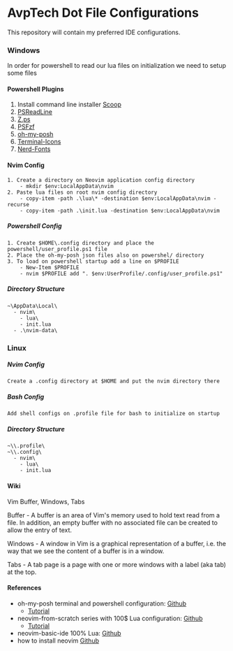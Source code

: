 # AvpTech Dot File Configurations
This repository will contain my preferred IDE configurations.

### Windows

In order for powershell to read our lua files on initialization we need to setup some files

#### Powershell Plugins
1. Install command line installer [Scoop](https://scoop.sh/)
2. [PSReadLine](docs.microsoft.com/en-us/powershell/module/psreadline/about/about_psreadline?view=powershell-7.2)  
3. [Z.ps](github.com/JannesMeyer/z.ps)  
4. [PSFzf](https://github.com/kelleyma49/PSFzf) 
5. [oh-my-posh](https://ohmyposh.dev/docs/installation/windows)  
6. [Terminal-Icons](https://www.powershellgallery.com/packages/Terminal-Icons/0.9.0)  
7. [Nerd-Fonts](https://github.com/ryanoasis/nerd-fonts)  


#### Nvim Config
```
1. Create a directory on Neovim application config directory
    - mkdir $env:LocalAppData\nvim 
2. Paste lua files on root nvim config directory 
    - copy-item -path .\lua\* -destination $env:LocalAppData\nvim -recurse
    - copy-item -path .\init.lua -destination $env:LocalAppData\nvim
```

##### Powershell Config 
```
1. Create $HOME\.config directory and place the powershell/user_profile.ps1 file 
2. Place the oh-my-posh json files also on powershel/ directory   
3. To load on powershell startup add a line on $PROFILE   
    - New-Item $PROFILE
    - nvim $PROFILE add ". $env:UserProfile/.config/user_profile.ps1"
```

##### Directory Structure
```
~\AppData\Local\
  - nvim\
    - lua\
    - init.lua
  - .\nvim-data\
```
      
### Linux 

##### Nvim Config
```
Create a .config directory at $HOME and put the nvim directory there
```

##### Bash Config
```
Add shell configs on .profile file for bash to initialize on startup
```

##### Directory Structure
```
~\\.profile\
~\\.config\
  - nvim\
    - lua\
    - init.lua
```
#### Wiki
Vim Buffer, Windows, Tabs  

Buffer - A buffer is an area of Vim's memory used to hold text read from a file. In addition, an empty buffer with no associated file can be created to allow the entry of text.  

Windows - A window in Vim is a graphical representation of a buffer, i.e. the way that we see the content of a buffer is in a window.  

Tabs - A tab page is a page with one or more windows with a label (aka tab) at the top.   

#### References
- oh-my-posh terminal and powershell configuration: [Github](https://github.com/craftzdog/dotfiles-public#readme) 
  - [Tutorial](https://www.youtube.com/watch?v=5-aK2_WwrmM)
- neovim-from-scratch series with 100$ Lua configuration: [Github](https://github.com/LunarVim/Neovim-from-scratch) 
  - [Tutorial](https://www.youtube.com/watch?v=ctH-a-1eUME&list=PLhoH5vyxr6Qq41NFL4GvhFp-WLd5xzIzZ)
- neovim-basic-ide 100% Lua: [Github](https://github.com/LunarVim/nvim-basic-ide)
- how to install neovim [Github](https://github.com/neovim/neovim/wiki/Installing-Neovim)
    
